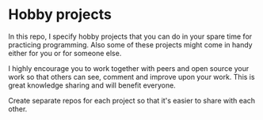 # Hobby projects

In this repo, I specify hobby projects that you can do in your spare time for practicing programming. Also some of these projects might come in handy either for you or for someone else. 

I highly encourage you to work together with peers and open source your work so that others can see, comment and improve upon your work. This is great knowledge sharing and will benefit everyone. 

Create separate repos for each project so that it's easier to share with each other. 
